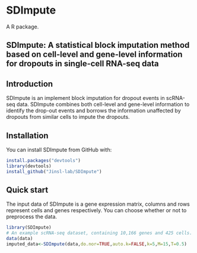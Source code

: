 # SDImpute
A R package.
## SDImpute: A statistical block imputation method based on cell-level and gene-level information for dropouts in single-cell RNA-seq data

## Introduction
SDImpute is an implement block imputation for dropout events in scRNA-seq data. SDImpute combines both cell-level and gene-level information to identify the drop-out events and borrows the information unaffected by dropouts from similar cells to impute the dropouts.

## Installation
You can install SDImpute from GitHub with:

``` r
install.packages("devtools")         
library(devtools)           
install_github("Jinsl-lab/SDImpute")
```

## Quick start
The input data of SDImpute is a gene expression matrix, columns and rows represent cells and genes respectively. You can choose whether or not to preprocess the data.

``` r
library(SDImpute)
# An example scRNA-seq dataset, containing 10,166 genes and 425 cells.
data(data)
imputed_data<-SDImpute(data,do.nor=TRUE,auto.k=FALSE,k=5,M=15,T=0.5)
